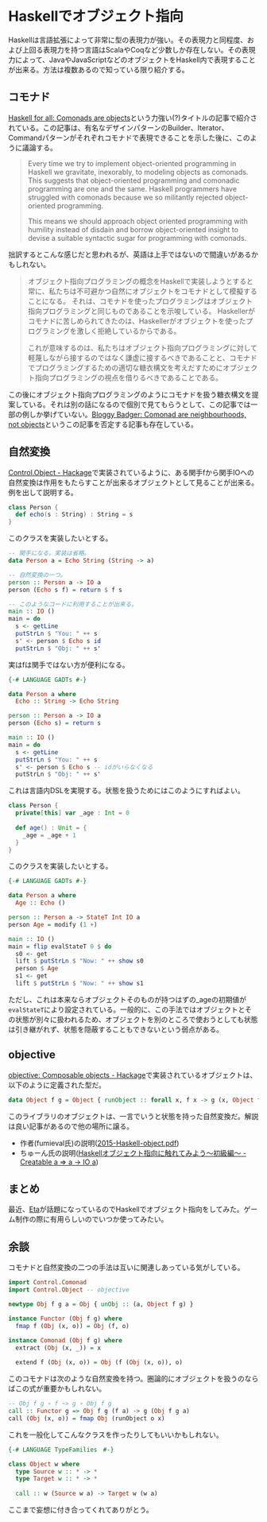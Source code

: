 # Haskellでオブジェクト指向

Haskellは言語拡張によって非常に型の表現力が強い。その表現力と同程度、および上回る表現力を持つ言語はScalaやCoqなど少数しか存在しない。その表現力によって、JavaやJavaScriptなどのオブジェクトをHaskell内で表現することが出来る。方法は複数あるので知っている限り紹介する。

## コモナド

[Haskell for all: Comonads are objects](http://www.haskellforall.com/2013/02/you-could-have-invented-comonads.html)という力強い(?)タイトルの記事で紹介されている。この記事は、有名なデザインパターンのBuilder、Iterator、Commandパターンがそれぞれコモナドで表現できることを示した後に、このように議論する。

> Every time we try to implement object-oriented programming in Haskell we gravitate, inexorably, to modeling objects as comonads.
> This suggests that object-oriented programming and comonadic programming are one and the same.
> Haskell programmers have struggled with comonads because we so militantly rejected object-oriented programming.
>
> This means we should approach object oriented programming with humility instead of disdain and borrow object-oriented insight to devise a suitable syntactic sugar for programming with comonads.

拙訳するとこんな感じだと思われるが、英語は上手ではないので間違いがあるかもしれない。

> オブジェクト指向プログラミングの概念をHaskellで実装しようとすると常に、私たちは不可避かつ自然にオブジェクトをコモナドとして模擬することになる。
> それは、コモナドを使ったプログラミングはオブジェクト指向プログラミングと同じものであることを示唆している。
> Haskellerがコモナドに苦しめられてきたのは、Haskellerがオブジェクトを使ったプログラミングを激しく拒絶しているからである。
>
> これが意味するのは、私たちはオブジェクト指向プログラミングに対して軽蔑しながら接するのではなく謙虚に接するべきであることと、コモナドでプログラミングするための適切な糖衣構文を考えだすためにオブジェクト指向プログラミングの視点を借りるべきであることである。

この後にオブジェクト指向プログラミングのようにコモナドを扱う糖衣構文を提案している。それは別の話になるので個別で見てもらうとして、この記事では一部の例しか挙げていない。[Bloggy Badger: Comonad are neighbourhoods, not objects](http://gelisam.blogspot.jp/2013/07/comonads-are-neighbourhoods-not-objects.html)というこの記事を否定する記事も存在している。

## 自然変換

[Control.Object - Hackage](https://hackage.haskell.org/package/natural-transformation-0.4/docs/Control-Object.html)で実装されているように、ある関手fから関手IOへの自然変換は作用をもたらすことが出来るオブジェクトとして見ることが出来る。例を出して説明する。

```scala
class Person {
  def echo(s : String) : String = s
}
```

このクラスを実装したいとする。

```haskell
-- 関手になる。実装は省略。
data Person a = Echo String (String -> a)

-- 自然変換の一つ。
person :: Person a -> IO a
person (Echo s f) = return $ f s

-- このようなコードに利用することが出来る。
main :: IO ()
main = do
  s <- getLine
  putStrLn $ "You: " ++ s
  s' <- person $ Echo s id
  putStrLn $ "Obj: " ++ s'
```

実はfは関手ではない方が便利になる。

```haskell
{-# LANGUAGE GADTs #-}

data Person a where
  Echo :: String -> Echo String

person :: Person a -> IO a
person (Echo s) = return s

main :: IO ()
main = do
  s <- getLine
  putStrLn $ "You: " ++ s
  s' <- person $ Echo s -- idがいらなくなる
  putStrLn $ "Obj: " ++ s'
```

これは言語内DSLを実現する。状態を扱うためにはこのようにすればよい。

```scala
class Person {
  private[this] var _age : Int = 0
  
  def age() : Unit = {
    _age = _age + 1
  }
}
```

このクラスを実装したいとする。

```haskell
{-# LANGUAGE GADTs #-}

data Person a where
  Age :: Echo ()

person :: Person a -> StateT Int IO a
person Age = modify (1 +)

main :: IO ()
main = flip evalStateT 0 $ do
  s0 <- get
  lift $ putStrLn $ "Now: " ++ show s0
  person $ Age
  s1 <- get
  lift $ putStrLn $ "Now: " ++ show s1
```

ただし、これは本来ならオブジェクトそのものが持つはずの_ageの初期値が`evalStateT`により設定されている。一般的に、この手法ではオブジェクトとその状態が別々に扱われるため、オブジェクトを別のところで使おうとしても状態は引き継がれず、状態を隠蔽することもできないという弱点がある。

## objective

[objective: Composable objects - Hackage](http://hackage.haskell.org/package/objective)で実装されているオブジェクトは、以下のように定義された型だ。

```haskell
data Object f g = Object { runObject :: forall x, f x -> g (x, Object f g) }
```

このライブラリのオブジェクトは、一言でいうと状態を持った自然変換だ。解説は良い記事があるので他の場所に譲る。

* 作者(fumieval氏)の説明([2015-Haskell-object.pdf](http://fumieval.github.io/papers/ja/2015-Haskell-objects.pdf))
* ちゅーん氏の説明([Haskellオブジェクト指向に触れてみよう～初級編～ - Creatable a => a -> IO a](http://tune.hateblo.jp/entry/2015/03/27/035648))

## まとめ

最近、[Eta](http://eta-lang.org/)が話題になっているのでHaskellでオブジェクト指向をしてみた。ゲーム制作の際に有用らしいのでいつか使ってみたい。

## 余談

コモナドと自然変換の二つの手法は互いに関連しあっている気がしている。

```haskell
import Control.Comonad
import Control.Object -- objective

newtype Obj f g a = Obj { unObj :: (a, Object f g) }

instance Functor (Obj f g) where
  fmap f (Obj (x, o)) = Obj (f, o)

instance Comonad (Obj f g) where
  extract (Obj (x, _)) = x
  
  extend f (Obj (x, o)) = Obj (f (Obj (x, o)), o)
```

このコモナドは次のような自然変換を持つ。圏論的にオブジェクトを扱うのならばこの式が重要かもしれない。

```haskell
-- Obj f g ∘ f ~> g ∘ Obj f g
call :: Functor g => Obj f g (f a) -> g (Obj f g a)
call (Obj (x, o)) = fmap Obj (runObject o x)
```

これを一般化してこんなクラスを作ったりしてもいいかもしれない。

```haskell
{-# LANGUAGE TypeFamilies　#-}

class Object w where
  type Source w :: * -> *
  type Target w :: * -> *
  
  call :: w (Source w a) -> Target w (w a)
```

ここまで妄想に付き合ってくれてありがとう。
